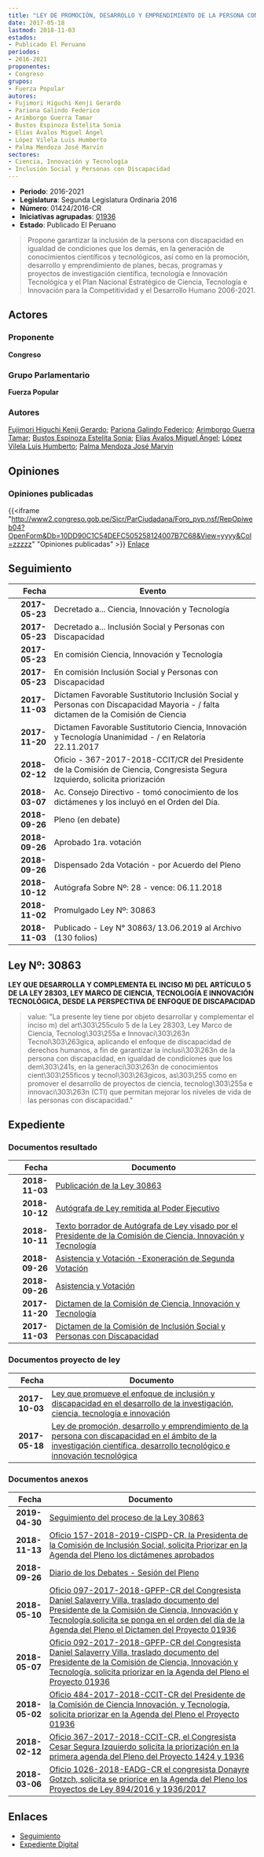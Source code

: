 ```yaml
---
title: "LEY DE PROMOCIÓN, DESARROLLO Y EMPRENDIMIENTO DE LA PERSONA CON DISCAPACIDAD EN EL ÁMBITO DE LA INVESTIGACIÓN CIENTÍFICA, DESARROLLO TECNOLÓGICO E INNOVACIÓN TECNOLÓGICA"
date: 2017-05-18
lastmod: 2018-11-03
estados:
- Publicado El Peruano
periodos:
- 2016-2021
proponentes:
- Congreso
grupos:
- Fuerza Popular
autores:
- Fujimori Higuchi Kenji Gerardo
- Pariona Galindo Federico
- Arimborgo Guerra Tamar
- Bustos Espinoza Estelita Sonia
- Elías Ávalos Miguel Ángel
- López Vilela Luis Humberto
- Palma Mendoza José Marvín
sectores:
- Ciencia, Innovación y Tecnología
- Inclusión Social y Personas con Discapacidad
---
```

- **Periodo**: 2016-2021
- **Legislatura**: Segunda Legislatura Ordinaria 2016
- **Número**: 01424/2016-CR
- **Iniciativas agrupadas**: [01936](../../01900/01936)
- **Estado**: Publicado El Peruano

> Propone garantizar la inclusión de la persona con discapacidad en igualdad de condiciones que los demás, en la generación de conocimientos científicos y tecnológicos, así como en la promoción, desarrollo y emprendimiento de planes, becas, programas y proyectos de investigación científica, tecnología e Innovación Tecnológica y el Plan Nacional Estratégico de Ciencia, Tecnología e Innovación para la Competitividad y el Desarrollo Humano 2006-2021.


## Actores

### Proponente

**Congreso**

### Grupo Parlamentario

**Fuerza Popular**

### Autores

[Fujimori Higuchi Kenji Gerardo](mailto:mailto:kfujimorih@congreso.gob.pe); [Pariona Galindo Federico](mailto:mailto:fpariona@congreso.gob.pe); [Arimborgo Guerra Tamar](mailto:mailto:tarimborgo@congreso.gob.pe); [Bustos Espinoza Estelita Sonia](mailto:mailto:ebustos@congreso.gob.pe); [Elías Ávalos Miguel Ángel](mailto:mailto:melias@congreso.gob.pe); [López Vilela Luis Humberto](mailto:mailto:llopezv@congreso.gob.pe); [Palma Mendoza José Marvín](mailto:mailto:jpalma@congreso.gob.pe)

## Opiniones

### Opiniones publicadas

{{<iframe "http://www2.congreso.gob.pe/Sicr/ParCiudadana/Foro_pvp.nsf/RepOpiweb04?OpenForm&Db=10DD90C1C54DEFC505258124007B7C68&View=yyyy&Col=zzzzz" "Opiniones publicadas" >}}
[Enlace](http://www2.congreso.gob.pe/Sicr/ParCiudadana/Foro_pvp.nsf/RepOpiweb04?OpenForm&Db=10DD90C1C54DEFC505258124007B7C68&View=yyyy&Col=zzzzz)


## Seguimiento

| Fecha | Evento |
|------:|--------|
| **2017-05-23** | Decretado a... Ciencia, Innovación y Tecnología |
| **2017-05-23** | Decretado a... Inclusión Social y Personas con Discapacidad |
| **2017-05-23** | En comisión Ciencia, Innovación y Tecnología |
| **2017-05-23** | En comisión Inclusión Social y Personas con Discapacidad |
| **2017-11-03** | Dictamen Favorable Sustitutorio Inclusión Social y Personas con Discapacidad Mayoria - / falta dictamen de la Comisión de Ciencia |
| **2017-11-20** | Dictamen Favorable Sustitutorio Ciencia, Innovación y Tecnología Unanimidad - / en Relatoría 22.11.2017 |
| **2018-02-12** | Oficio - 367-2017-2018-CCIT/CR del Presidente de la Comisión de Ciencia, Congresista Segura Izquierdo, solicita priorización |
| **2018-03-07** | Ac. Consejo Directivo - tomó conocimiento de los dictámenes y los incluyó en el Orden del Día. |
| **2018-09-26** | Pleno (en debate) |
| **2018-09-26** | Aprobado 1ra. votación |
| **2018-09-26** | Dispensado 2da Votación - por Acuerdo del Pleno |
| **2018-10-12** | Autógrafa Sobre Nº: 28 - vence: 06.11.2018 |
| **2018-11-02** | Promulgado Ley Nº: 30863 |
| **2018-11-03** | Publicado - Ley N° 30863/ 13.06.2019 al Archivo (130 folios) |

## Ley Nº: 30863

**LEY QUE DESARROLLA Y COMPLEMENTA EL INCISO M) DEL ARTÍCULO 5 DE LA LEY 28303, LEY MARCO DE CIENCIA, TECNOLOGÍA E INNOVACIÓN TECNOLÓGICA, DESDE LA PERSPECTIVA DE ENFOQUE DE DISCAPACIDAD**

> value: "La presente ley tiene por objeto desarrollar y complementar el inciso m) del art\303\255culo 5 de la Ley 28303, Ley Marco de Ciencia, Tecnolog\303\255a e Innovaci\303\263n Tecnol\303\263gica, aplicando el enfoque de discapacidad de derechos humanos, a fin de garantizar la inclusi\303\263n de la persona con discapacidad, en igualdad de condiciones que los dem\303\241s, en la generaci\303\263n de conocimientos cient\303\255ficos y tecnol\303\263gicos, as\303\255 como en promover el desarrollo de proyectos de ciencia, tecnolog\303\255a e innovaci\303\263n (CTI) que permitan mejorar los niveles de vida de las personas con discapacidad."


## Expediente

### Documentos resultado

| Fecha | Documento |
|------:|-----------|
| **2018-11-03** | [Publicación de la Ley 30863](http://www.leyes.congreso.gob.pe/Documentos/2016_2021/ADLP/Normas_Legales/30863-LEY.pdf) |
| **2018-10-12** | [Autógrafa de Ley remitida al Poder Ejecutivo](http://www.leyes.congreso.gob.pe/Documentos/2016_2021/ADLP/Texto_Aprobado/AU0142420181012.PDF) |
| **2018-10-11** | [Texto borrador de Autógrafa de Ley visado por el Presidente de la Comisión de Ciencia, Innovación y Tecnología](http://www.leyes.congreso.gob.pe/Documentos/2016_2021/Texto_Borrador_de_Autografa/BAU0142420180911.pdf) |
| **2018-09-26** | [Asistencia y Votación -Exoneración de Segunda Votación](http://www.leyes.congreso.gob.pe/Documentos/2016_2021/Asistencia_y_Votacion/Proyectos_de_Ley/Exoneracion_de_Segunda_Votacion/ESV0142420180926.pdf) |
| **2018-09-26** | [Asistencia y Votación](http://www.leyes.congreso.gob.pe/Documentos/2016_2021/Asistencia_y_Votacion/Proyectos_de_Ley/AV0142420180926.pdf) |
| **2017-11-20** | [Dictamen de la Comisión de Ciencia, Innovación y Tecnología](http://www.leyes.congreso.gob.pe/Documentos/2016_2021/Dictamenes/Proyectos_de_Ley/01424DC02MAY20171120.pdf) |
| **2017-11-03** | [Dictamen de la Comisión de Inclusión Social y Personas con Discapacidad](http://www.leyes.congreso.gob.pe/Documentos/2016_2021/Dictamenes/Proyectos_de_Ley/01424DC13MAY20171103.pdf) |

### Documentos proyecto de ley

| Fecha | Documento |
|------:|-----------|
| **2017-10-03** | [Ley que promueve el enfoque de inclusión y discapacidad en el desarrollo de la investigación, ciencia, tecnología e innovación](http://www.leyes.congreso.gob.pe/Documentos/2016_2021/Proyectos_de_Ley_y_de_Resoluciones_Legislativas/PL01936_20171003.pdf) |
| **2017-05-18** | [Ley de promoción, desarrollo y emprendimiento de la persona con discapacidad en el ámbito de la investigación científica, desarrollo tecnológico e innovación tecnológica](http://www.leyes.congreso.gob.pe/Documentos/2016_2021/Proyectos_de_Ley_y_de_Resoluciones_Legislativas/PL0142420170518..pdf) |

### Documentos anexos

| Fecha | Documento |
|------:|-----------|
| **2019-04-30** | [Seguimiento del proceso de la Ley 30863](http://www.leyes.congreso.gob.pe/Documentos/2016_2021/Seguimiento_de_Proyectos_de_Ley/01424PL20190430.pdf) |
| **2018-11-13** | [Oficio 157-2018-2019-CISPD-CR, la Presidenta de la Comisión de Inclusión Social, solicita Priorizar en la Agenda del Pleno los dictámenes aprobados](http://www.leyes.congreso.gob.pe/Documentos/2016_2021/Oficios/Comisiones_Ordinarias/OFICIO-157-2018-2019-CISPD-CR.PDF) |
| **2018-09-26** | [Diario de los Debates - Sesión del Pleno](http://www2.congreso.gob.pe/Sicr/DiarioDebates/Publicad.nsf/SesionesPleno/05256D6E0073DFE90525831500568241/$FILE/PLO-2018-8C.pdf) |
| **2018-05-10** | [Oficio 097-2017-2018-GPFP-CR del Congresista Daniel Salaverry Villa, traslado documento del Presidente de la Comisión de Ciencia, Innovación y Tecnología,solicita se ponga en el orden del día de la Agenda del Pleno el Dictamen del Proyecto 01936](http://www.leyes.congreso.gob.pe/Documentos/2016_2021/Oficios/Grupos_Parlamentarios/OFICIO-097-2017-2018-GPFP-CR.pdf) |
| **2018-05-07** | [Oficio 092-2017-2018-GPFP-CR del Congresista Daniel Salaverry Villa, traslado documento del Presidente de la Comisión de Ciencia, Innovación y Tecnología, solicita priorizar en la Agenda del Pleno el Proyecto 01936](http://www.leyes.congreso.gob.pe/Documentos/2016_2021/Oficios/Congresistas/OFICIO-092-2017-2018-GPFP-CR.pdf) |
| **2018-05-02** | [Oficio 484-2017-2018-CCIT-CR del Presidente de la Comisión de Ciencia Innovación, y Tecnología, solicita priorizar en la Agenda del Pleno el Proyecto 01936](http://www.leyes.congreso.gob.pe/Documentos/2016_2021/Oficios/Comisiones_Ordinarias/OFICIO-484-2017-2018-CCIT-CR.pdf) |
| **2018-02-12** | [Oficio 367-2017-2018-CCIT-CR, el Congresista Cesar Segura Izquierdo solicita la priorización en la primera agenda del Pleno del Proyecto 1424 y 1936](http://www.leyes.congreso.gob.pe/Documentos/2016_2021/Oficios/Congresistas/OFICIO-367-2017-2018-CCIT-CR.pdf) |
| **2018-03-06** | [Oficio 1026-2018-EADG-CR el congresista Donayre Gotzch, solicita se priorice en la Agenda del Pleno los Proyectos de Ley 894/2016 y 1936/2017](http://www.leyes.congreso.gob.pe/Documentos/2016_2021/Oficios/Congresistas/OFICIO-1026-2018-EADG-CR.pdf) |

## Enlaces

- [Seguimiento](http://www2.congreso.gob.pe/Sicr/TraDocEstProc/CLProLey2016.nsf/f7fff46988ca05b1052578e100829cc7/5b1ab2558862ece005258124007c175f?OpenDocument)
- [Expediente Digital](http://www2.congreso.gob.pe/Sicr/TraDocEstProc/CLProLey2016.nsf/f7fff46988ca05b1052578e100829cc7/5b1ab2558862ece005258124007c175f?OpenDocument&Click=05257FB7005EB655.eb71d0cf91d8294e05256cdf006b5706/$Body/0.1C6C)

